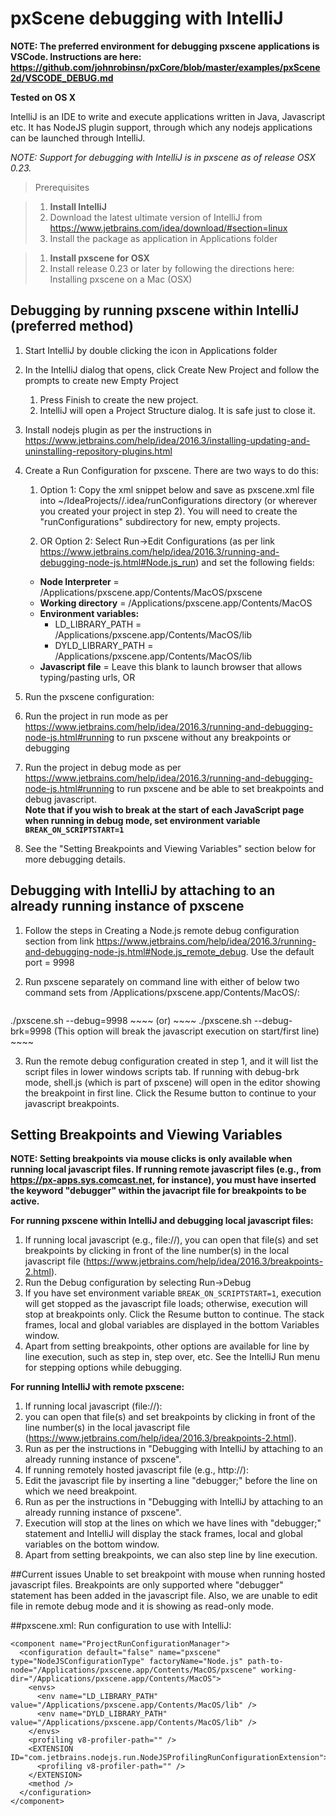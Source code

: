 
# pxScene debugging with IntelliJ


**NOTE: The preferred environment for debugging pxscene applications is VSCode.  Instructions are here: https://github.com/johnrobinsn/pxCore/blob/master/examples/pxScene2d/VSCODE_DEBUG.md**


**Tested on OS X**


IntelliJ is an IDE to write and execute applications written in Java, Javascript etc. It has NodeJS plugin support, through which any nodejs applications can be launched through IntelliJ.

*NOTE: Support for debugging with IntelliJ is in pxscene as of release OSX 0.23.*

> Prerequisites

> 1. **Install IntelliJ**
>   1. Download the latest ultimate version of IntelliJ from https://www.jetbrains.com/idea/download/#section=linux
>   1. Install the package as application in Applications folder

> 1. **Install pxscene for OSX**
>   1. Install release 0.23 or later by following the directions here:  Installing pxscene on a Mac (OSX)  


## Debugging by running pxscene within IntelliJ (preferred method)

1. Start IntelliJ by double clicking the icon in Applications folder

2. In the IntelliJ dialog that opens, click Create New Project and follow the prompts to create new Empty Project 
   1. Press Finish to create the new project.
   1. IntelliJ will open a Project Structure dialog.  It is safe just to close it. 

3. Install nodejs plugin as per the instructions in https://www.jetbrains.com/help/idea/2016.3/installing-updating-and-uninstalling-repository-plugins.html

4. Create a Run Configuration for pxscene.  There are two ways to do this: 
   1. Option 1: Copy the xml snippet below and save as pxscene.xml file into ~/IdeaProjects/<project name>/.idea/runConfigurations directory (or wherever you created your project in step 2). You will need to create the "runConfigurations" subdirectory for new, empty projects.

   1. OR Option 2: Select Run->Edit Configurations (as per link https://www.jetbrains.com/help/idea/2016.3/running-and-debugging-node-js.html#Node.js_run) and set the following fields:
     * **Node Interpreter** = /Applications/pxscene.app/Contents/MacOS/pxscene
     * **Working directory** = /Applications/pxscene.app/Contents/MacOS
     * **Environment variables:**
       * LD_LIBRARY_PATH = /Applications/pxscene.app/Contents/MacOS/lib
       * DYLD_LIBRARY_PATH = /Applications/pxscene.app/Contents/MacOS/lib
     * **Javascript file** = Leave this blank to launch browser that allows typing/pasting urls, OR <path of javascript file>

5. Run the pxscene configuration:
  1. Run the project in run mode as per https://www.jetbrains.com/help/idea/2016.3/running-and-debugging-node-js.html#running to run pxscene without any breakpoints or debugging
  1. Run the project in debug mode as per https://www.jetbrains.com/help/idea/2016.3/running-and-debugging-node-js.html#running  to run pxscene and be able to set breakpoints and debug javascript.  
  **Note that if you wish to break at the start of each JavaScript page when running in debug mode, set environment variable `BREAK_ON_SCRIPTSTART=1`**
  
6. See the "Setting Breakpoints and Viewing Variables" section below for more debugging details.
 
## Debugging with IntelliJ by attaching to an already running instance of pxscene

1. Follow the steps in Creating a Node.js remote debug configuration section from link https://www.jetbrains.com/help/idea/2016.3/running-and-debugging-node-js.html#Node.js_remote_debug. Use the default port = 9998

2. Run pxscene separately on command line with either of below two command sets from /Applications/pxscene.app/Contents/MacOS/:
    ~~~~
./pxscene.sh --debug=9998 <javascript file name>
    ~~~~
 (or)
     ~~~~
./pxscene.sh --debug-brk=9998 <javascript file name> (This option will break the javascript execution on start/first line)
    ~~~~
    
3. Run the remote debug configuration created in step 1, and it will list the script files in lower windows scripts tab. If running with debug-brk mode, shell.js (which is part of pxscene) will open in the editor showing the breakpoint in first line.  Click the Resume button to continue to your javascript breakpoints.

## Setting Breakpoints and Viewing Variables

**NOTE:  Setting breakpoints via mouse clicks is only available when running local javascript files.  If running remote javascript files (e.g., from https://px-apps.sys.comcast.net, for instance), you must have inserted the keyword "debugger" within the javacript file for breakpoints to be active.**

**For running pxscene within IntelliJ and debugging local javascript files:**

1. If running local javascript (e.g., file://), you can open that file(s) and set breakpoints by clicking in front of the line number(s) in the local javascript file (https://www.jetbrains.com/help/idea/2016.3/breakpoints-2.html).
1. Run the Debug configuration by selecting Run->Debug <your pxscene Run Configuration name>
1. If you have set environment variable `BREAK_ON_SCRIPTSTART=1`, execution will get stopped as the javascript file loads; otherwise, execution will stop at breakpoints only.  Click the Resume button to continue.  The stack frames, local and global variables are displayed in the bottom Variables window.
1. Apart from setting breakpoints, other options are available for line by line execution, such as step in, step over, etc.  See the IntelliJ Run menu for stepping options while debugging. 

**For running IntelliJ with remote pxscene:**

1. If running local javascript (file://):
  1. you can open that file(s) and set breakpoints by clicking in front of the line number(s) in the local javascript file (https://www.jetbrains.com/help/idea/2016.3/breakpoints-2.html).
  1. Run as per the instructions in "Debugging with IntelliJ by attaching to an already running instance of pxscene".
1. If running remotely hosted javascript file (e.g., http://): 
  1. Edit the javascript file by inserting a line "debugger;" before the line on which we need breakpoint.
  1. Run as per the instructions in "Debugging with IntelliJ by attaching to an already running instance of pxscene".
  1. Execution will stop at the lines on which we have lines with "debugger;" statement and IntelliJ will display the stack frames, local and global variables on the bottom window.
1. Apart from setting breakpoints, we can also step line by line execution.

##Current issues
Unable to set breakpoint with mouse when running hosted javascript files.  Breakpoints are only supported where "debugger" statement has been added in the javascript file.  Also, we are unable to edit file in remote debug mode and it is showing as read-only mode.


##pxscene.xml: Run configuration to use with IntelliJ:

```
<component name="ProjectRunConfigurationManager">
  <configuration default="false" name="pxscene" type="NodeJSConfigurationType" factoryName="Node.js" path-to-node="/Applications/pxscene.app/Contents/MacOS/pxscene" working-dir="/Applications/pxscene.app/Contents/MacOS">
    <envs>
      <env name="LD_LIBRARY_PATH" value="/Applications/pxscene.app/Contents/MacOS/lib" />
      <env name="DYLD_LIBRARY_PATH" value="/Applications/pxscene.app/Contents/MacOS/lib" />
    </envs>
    <profiling v8-profiler-path="" />
    <EXTENSION ID="com.jetbrains.nodejs.run.NodeJSProfilingRunConfigurationExtension">
      <profiling v8-profiler-path="" />
    </EXTENSION>
    <method />
  </configuration>
</component>
```
